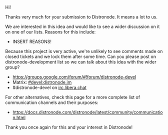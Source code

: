 Hi!

Thanks very much for your submission to Distronode.  It means a lot to us.

We are interested in this idea and would like to see a wider discussion on it on one of our lists.
Reasons for this include:

* INSERT REASONS!

Because this project is very active, we're unlikely to see comments made on closed tickets and we lock them after some time.
Can you please post on distronode-development list so we can talk about this idea with the wider group?

* https://groups.google.com/forum/#!forum/distronode-devel
* Matrix: [#devel:distronode.im](https://matrix.to/#/#devel:distronode.im)
* #distronode-devel on [irc.libera.chat](https://libera.chat/)

For other alternatives, check this page for a more complete list of communication channels and their purposes:

* https://docs.distronode.com/distronode/latest/community/communication.html

Thank you once again for this and your interest in Distronode!
